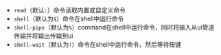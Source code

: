 - `read`（默认`:`）命令读取内置或自定义命令
- `shell`（默认为`$`）命令在shell中运行命令
- `shell-pipe`（默认为`%`）command在shell中运行命令，同时将输入从ui管道传输并将输出传输到ui
- `shell-wait`（默认为`!`）命令在shell中运行命令，然后等待按键